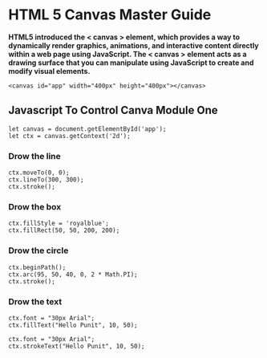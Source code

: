 # HTML 5 Canvas Master Guide

**HTML5 introduced the < canvas > element, which provides a way to dynamically render graphics, animations, and interactive content directly within a web page using JavaScript. The < canvas > element acts as a drawing surface that you can manipulate using JavaScript to create and modify visual elements.**

```
<canvas id="app" width="400px" height="400px"></canvas>
```
## Javascript To Control Canva Module One

```
let canvas = document.getElementById('app');
let ctx = canvas.getContext('2d');
```

### Drow the line

```
ctx.moveTo(0, 0);
ctx.lineTo(300, 300);
ctx.stroke();
```
### Drow the box

```
ctx.fillStyle = 'royalblue';
ctx.fillRect(50, 50, 200, 200);
```

### Drow the circle

```
ctx.beginPath();
ctx.arc(95, 50, 40, 0, 2 * Math.PI);
ctx.stroke();
```
### Drow the text

```
ctx.font = "30px Arial";
ctx.fillText("Hello Punit", 10, 50);

ctx.font = "30px Arial";
ctx.strokeText("Hello Punit", 10, 50);
```
